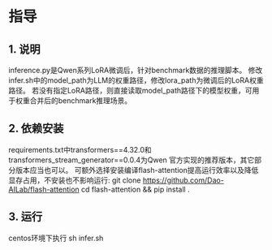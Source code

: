 # 指导
## 1. 说明
inference.py是Qwen系列LoRA微调后，针对benchmark数据的推理脚本。
修改infer.sh中的model_path为LLM的权重路径，修改lora_path为微调后的LoRA权重路径。
若没有指定LoRA路径，则直接读取model_path路径下的模型权重，可用于权重合并后的benchmark推理场景。

## 2. 依赖安装
requirements.txt中transformers==4.32.0和transformers_stream_generator==0.0.4为Qwen 官方实现的推荐版本，其它部分版本应当也可以。
可额外选择安装编译flash-attention提高运行效率以及降低显存占用，不安装也不影响运行:
git clone https://github.com/Dao-AILab/flash-attention
cd flash-attention && pip install .

## 3. 运行
centos环境下执行 sh infer.sh

